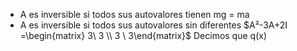 - A es inversible si todos sus autovalores tienen mg = ma
- A es inversible si todos sus autovalores sin diferentes
	$A²-3A+2I =\begin{matrix} 3\  3  \\ 3 \ 3\end{matrix}$  Decimos que q(x)